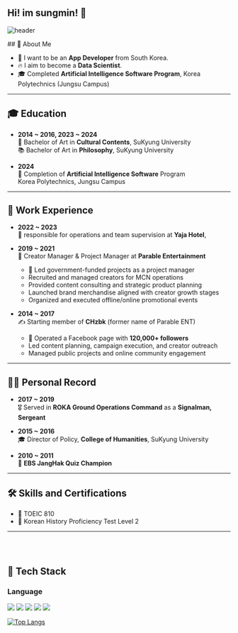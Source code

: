 ## Hi! im sungmin! 👋
<div>
  
![header](https://capsule-render.vercel.app/api?type=waving&color=gradient&height=300&section=header&text=NICE%20TO%20MEET%20YOU%20%F0%9F%A4%97)
</div>

 <!--Body-->
 
<div>
## 👀 About Me

- 🙋 I want to be an **App Developer** from South Korea.  
- 🔥 I aim to become a **Data Scientist**.  
- 🎓 Completed **Artificial Intelligence Software Program**, Korea Polytechnics (Jungsu Campus)  

---

## 🎓 Education

- **2014 ~ 2016, 2023 ~ 2024**  
  🎨 Bachelor of Art in **Cultural Contents**, SuKyung University  
  📚 Bachelor of Art in **Philosophy**, SuKyung University

- **2024**  
  🤖 Completion of **Artificial Intelligence Software** Program  
  Korea Polytechnics, Jungsu Campus

---

## 💼 Work Experience

- **2022 ~ 2023**  
  🏨 responsible for operations and team supervision at **Yaja Hotel**,

- **2019 ~ 2021**  
  👥 Creator Manager & Project Manager at **Parable Entertainment**
  - 🧩 Led government-funded projects as a project manager
  -  Recruited and managed creators for MCN operations
  -  Provided content consulting and strategic product planning
  -  Launched brand merchandise aligned with creator growth stages
  -  Organized and executed offline/online promotional events


- **2014 ~ 2017**  
  ✍️ Starting member of **CHzbk** (former name of Parable ENT)  
  - 📣 Operated a Facebook page with **120,000+ followers**  
  - Led content planning, campaign execution, and creator outreach  
  - Managed public projects and online community engagement

---

## 🏃‍♂️ Personal Record

- **2017 ~ 2019**  
  🎖️ Served in **ROKA Ground Operations Command** as a **Signalman, Sergeant**

- **2015 ~ 2016**  
  🎓 Director of Policy, **College of Humanities**, SuKyung University

- **2010 ~ 2011**  
  🧠 **EBS JangHak Quiz Champion**

---

## 🛠️ Skills and Certifications

- 💬 TOEIC 810  
- 🏺 Korean History Proficiency Test Level 2

---
  <br/> 
  <br/>

  
  ## 🧱 Tech Stack
  ### Language
<img src="https://img.shields.io/badge/Python-3776AB?style=flat-square&logo=Python&logoColor=white"/>
<img src="https://img.shields.io/badge/c-A8B9CC?style=flat-square&logo=c&logoColor=white"/>
<img src="https://img.shields.io/badge/mysql-4479A1?style=flat-square&logo=mysql&logoColor=white"/>
<img src="https://img.shields.io/badge/HTML5-E34F26?style=flat-square&logo=HTML5&logoColor=white"/>
<!--CSS-->
  <img src="https://img.shields.io/badge/CSS3-1572B6?style=flat-square&logo=CSS3&logoColor=white"/>
  <br/>
  
[![Top Langs](https://github-readme-stats.vercel.app/api/top-langs/?username=chocksummersalt)](https://github.com/chocksummersalt/github-readme-stats)

</div>
<!--
**chocksummersalt/chocksummersalt** is a ✨ _special_ ✨ repository because its `README.md` (this file) appears on your GitHub profile.

Here are some ideas to get you started:

- 🔭 I’m currently working on ...
- 🌱 I’m currently learning ...
- 👯 I’m looking to collaborate on ...
- 🤔 I’m looking for help with ...
- 💬 Ask me about ...
- 📫 How to reach me: ...
- 😄 Pronouns: ...
- ⚡ Fun fact: ...
-->
